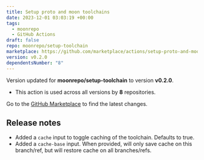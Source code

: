 ```yaml
---
title: Setup proto and moon toolchains
date: 2023-12-01 03:03:19 +00:00
tags:
  - moonrepo
  - GitHub Actions
draft: false
repo: moonrepo/setup-toolchain
marketplace: https://github.com/marketplace/actions/setup-proto-and-moon-toolchains
version: v0.2.0
dependentsNumber: "8"
---
```



Version updated for **moonrepo/setup-toolchain** to version **v0.2.0**.
- This action is used across all versions by **8** repositories.

Go to the [GitHub Marketplace](https://github.com/marketplace/actions/setup-proto-and-moon-toolchains) to find the latest changes.

## Release notes

- Added a `cache` input to toggle caching of the toolchain. Defaults to true.
- Added a `cache-base` input. When provided, will only save cache on this branch/ref, but will restore cache on all branches/refs.
